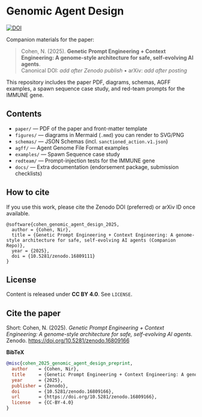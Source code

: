 # Genomic Agent Design
[![DOI](https://zenodo.org/badge/1035684364.svg)](https://doi.org/10.5281/zenodo.16809111)

Companion materials for the paper:

> Cohen, N. (2025). **Genetic Prompt Engineering + Context Engineering: A genome-style architecture for safe, self-evolving AI agents**.  
> Canonical DOI: _add after Zenodo publish_ • arXiv: _add after posting_

This repository includes the paper PDF, diagrams, schemas, AGFF examples, a spawn sequence case study, and red-team prompts for the IMMUNE gene.

## Contents
- `paper/` — PDF of the paper and front-matter template
- `figures/` — diagrams in Mermaid (`.mmd`) you can render to SVG/PNG
- `schemas/` — JSON Schemas (incl. `sanctioned_action.v1.json`)
- `agff/` — Agent Genome File Format examples
- `examples/` — Spawn Sequence case study
- `redteam/` — Prompt-injection tests for the IMMUNE gene
- `docs/` — Extra documentation (endorsement package, submission checklists)

## How to cite
If you use this work, please cite the Zenodo DOI (preferred) or arXiv ID once available.

```
@software{cohen_genomic_agent_design_2025,
  author = {Cohen, Nir},
  title = {Genetic Prompt Engineering + Context Engineering: A genome-style architecture for safe, self-evolving AI agents (Companion Repo)},
  year = {2025},
  doi = {10.5281/zenodo.16809111}
}
```

## License
Content is released under **CC BY 4.0**. See `LICENSE`.

## Cite the paper
Short: Cohen, N. (2025). *Genetic Prompt Engineering + Context Engineering: A genome-style architecture for safe, self-evolving AI agents.* Zenodo. https://doi.org/10.5281/zenodo.16809166

**BibTeX**
```bibtex
@misc{cohen_2025_genomic_agent_design_preprint,
  author    = {Cohen, Nir},
  title     = {Genetic Prompt Engineering + Context Engineering: A genome-style architecture for safe, self-evolving AI agents},
  year      = {2025},
  publisher = {Zenodo},
  doi       = {10.5281/zenodo.16809166},
  url       = {https://doi.org/10.5281/zenodo.16809166},
  license   = {CC-BY-4.0}
}
```
